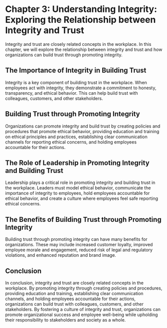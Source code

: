 Chapter 3: Understanding Integrity: Exploring the Relationship between Integrity and Trust
==========================================================================================

Integrity and trust are closely related concepts in the workplace. In this chapter, we will explore the relationship between integrity and trust and how organizations can build trust through promoting integrity.

The Importance of Integrity in Building Trust
---------------------------------------------

Integrity is a key component of building trust in the workplace. When employees act with integrity, they demonstrate a commitment to honesty, transparency, and ethical behavior. This can help build trust with colleagues, customers, and other stakeholders.

Building Trust through Promoting Integrity
------------------------------------------

Organizations can promote integrity and build trust by creating policies and procedures that promote ethical behavior, providing education and training on ethical principles and practices, establishing clear communication channels for reporting ethical concerns, and holding employees accountable for their actions.

The Role of Leadership in Promoting Integrity and Building Trust
----------------------------------------------------------------

Leadership plays a critical role in promoting integrity and building trust in the workplace. Leaders must model ethical behavior, communicate the importance of integrity to employees, hold employees accountable for ethical behavior, and create a culture where employees feel safe reporting ethical concerns.

The Benefits of Building Trust through Promoting Integrity
----------------------------------------------------------

Building trust through promoting integrity can have many benefits for organizations. These may include increased customer loyalty, improved employee morale and engagement, reduced risk of legal and regulatory violations, and enhanced reputation and brand image.

Conclusion
----------

In conclusion, integrity and trust are closely related concepts in the workplace. By promoting integrity through creating policies and procedures, providing education and training, establishing clear communication channels, and holding employees accountable for their actions, organizations can build trust with colleagues, customers, and other stakeholders. By fostering a culture of integrity and trust, organizations can promote organizational success and employee well-being while upholding their responsibility to stakeholders and society as a whole.
